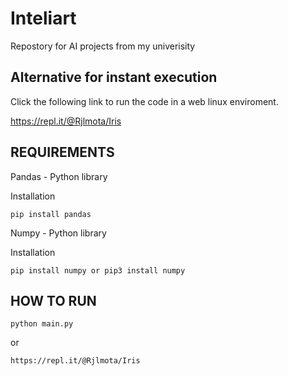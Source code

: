 # Inteliart
Repostory for AI projects from my univerisity


## Alternative for instant execution
  Click the following link to run the code in a web linux enviroment.

  https://repl.it/@Rjlmota/Iris



## REQUIREMENTS
Pandas - Python library 

  Installation
  ```
  pip install pandas
  ```

Numpy - Python library

  Installation
  ```
  pip install numpy or pip3 install numpy
  ```
## HOW TO RUN
```
python main.py
```
or
```
https://repl.it/@Rjlmota/Iris
```
